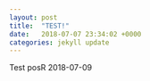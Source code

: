 ```yaml
---
layout: post
title:  "TEST!"
date:   2018-07-07 23:34:02 +0000
categories: jekyll update
---
```

Test posR 2018-07-09